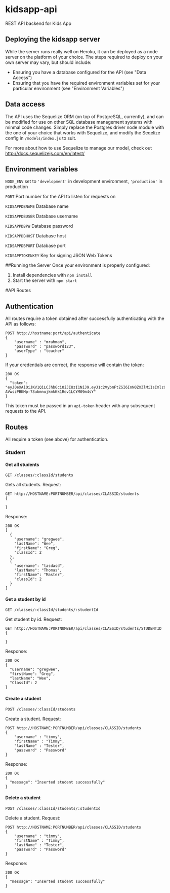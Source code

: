 # kidsapp-api

REST API backend for Kids App

## Deploying the kidsapp server

While the server runs really well on Heroku, it can be deployed as a node server on the platform of your choice. 
The steps required to deploy on your own server may vary, but should include:

* Ensuring you have a database configured for the API (see "Data Access")
* Ensuring that you have the required environment variables set for your particular environment (see "Environment Variables")

## Data access

The API uses the Sequelize ORM (on top of PostgreSQL, currently), and can be modified for use on other SQL database management systems with minmal code changes. Simply replace the Postgres driver node module with the one of your choice that works with Sequelize, and modify the Seqelize config in `/models/index.js` to suit.

For more about how to use Sequelize to manage our model, check out http://docs.sequelizejs.com/en/latest/

## Environment variables

```NODE_ENV``` set to `'development'` in development environment, `'production'` in production
 
```PORT``` Port number for the API to listen for requests on 

```KIDSAPPDBNAME``` Database name

```KIDSAPPDBUSER``` Database username

```KIDSAPPDBPW``` Database password

```KIDSAPPDBHOST``` Database host

```KIDSAPPDBPORT``` Database port

```KIDSAPPTOKENKEY``` Key for signing JSON Web Tokens

##Running the Server
Once your environment is properly configured:

1. Install dependencies with `npm install`
2. Start the server with `npm start`

#API Routes

## Authentication

All routes require a token obtained after successfully authenticating with the API as follows:
 
```
POST http://hostname:port/api/authenticate
{
	"username" : "mrahman",
	"password" : "password123",
	"userType" : "teacher"
} 
```

If your credentials are correct, the response will contain the token:

```
200 OK
{
  "token": "eyJ0eXAiOiJKV1QiLCJhbGciOiJIUzI1NiJ9.eyJ1c2VybmFtZSI6InN0ZXZlMiIsImlzQWRtaW4iOmZhbHNlLCJpYXQiOjE0NTQ2NDgwNzgsImV4cCI6MTQ1NDY5MTI3OH0.02e-AVwszPBKMp-78ubmnujkmkKk1Rov1LCYM09m4sY"
}
```

This token must be passed in an `api-token` header with any subsequent requests to the API.


## Routes
All require a token (see above) for authentication.

### Student

#### Get all students

`GET /classes/:classId/students`

Gets all students. 
Request:

```
GET http://HOSTNAME:PORTNUMBER/api/classes/CLASSID/students
{   

}
```

Response: 

```
200 OK
[
  {
    "username": "gregwee",
    "lastName": "Wee",
    "firstName": "Greg",
    "classId": 2
  },
  {
    "username": "tasdasd",
    "lastName": "Thomas",
    "firstName": "Master",
    "classId": 2
  }
]
```

#### Get a student by id

`GET /classes/:classId/students/:studentId`

Get student by id. 
Request:

```
GET http://HOSTNAME:PORTNUMBER/api/classes/CLASSID/students/STUDENTID
{   

}
```

Response: 

```
200 OK
{
  "username": "gregwee",
  "firstName": "Greg",
  "lastName": "Wee",
  "ClassId": 2
}
```

#### Create a student

`POST /classes/:classId/students`

Create a student. 
Request:

```
POST http://HOSTNAME:PORTNUMBER/api/classes/CLASSID/students
{   
	"username" : "timmy",
	"firstName" : "Timmy",
	"lastName" : "Tester",
	"password" : "Password"
}
```

Response: 

```
200 OK
{
  "message": "Inserted student successfully"
}
```

#### Delete a student

`POST /classes/:classId/students/:studentId`

Delete a student.
Request:

```
POST http://HOSTNAME:PORTNUMBER/api/classes/CLASSID/students
{   
	"username" : "timmy",
	"firstName" : "Timmy",
	"lastName" : "Tester",
	"password" : "Password"
}
```

Response: 

```
200 OK
{
  "message": "Inserted student successfully"
}
```




